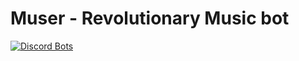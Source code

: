 # Muser - Revolutionary Music bot
[![Discord Bots](https://top.gg/api/widget/763418289689985035.svg)](https://top.gg/bot/763418289689985035)
